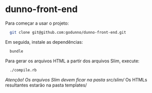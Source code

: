 dunno-front-end
===============

Para começar a usar o projeto:
```bash
  git clone git@github.com:godunno/dunno-front-end.git
```

Em seguida, instale as dependências:
```bash
  bundle
```

Para gerar os arquivos HTML a partir dos arquivos Slim, execute:
```bash
  ./compile.rb
```

*Atenção! Os arquivos Slim devem ficar na pasta src/slim/*
Os HTMLs resultantes estarão na pasta templates/
